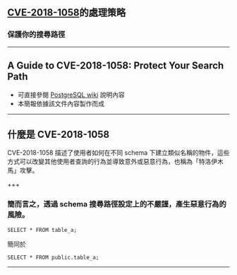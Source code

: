 ## [CVE-2018-1058](https://cve.mitre.org/cgi-bin/cvename.cgi?name=CVE-2018-1058)的處理策略
### 保護你的搜尋路徑

---

## A Guide to CVE-2018-1058: Protect Your Search Path
- 可直接參閱 [PostgreSQL wiki](https://wiki.postgresql.org/wiki/A_Guide_to_CVE-2018-1058:_Protect_Your_Search_Path) 說明內容
- 本簡報依據該文件內容製作而成

---

## 什麼是 CVE-2018-1058
CVE-2018-1058 描述了使用者如何在不同 schema 下建立類似名稱的物件，這些方式可以改變其他使用者查詢的行為並導致意外或惡意行為，也稱為「特洛伊木馬」攻擊。

+++

### 簡而言之，透過 schema 搜尋路徑設定上的不嚴謹，產生惡意行為的風險。

```
SELECT * FROM table_a;
```

簡同於

```
SELECT * FROM public.table_a;
```

---
